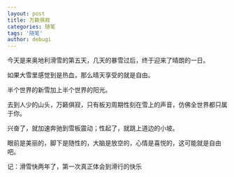 ```yaml
---
layout: post
title: 万籁俱寂
categories: 随笔
tags: '随笔'
author: debugi
---
```


今天是来奥地利滑雪的第五天，几天的暴雪过后，终于迎来了晴朗的一日。    

如果大雪里感觉到是热血，那么晴天享受的就是自由。   

半个世界的新雪加上半个世界的阳光。  

去到人少的山头，万籁俱寂，只有板刃周期性刻在雪上的声音，仿佛全世界都只属于你。   

兴奋了，就加速奔驰到雪板震动；性起了，就跳上道边的小坡。  

眼前是美丽的，脚下是随性的，大脑是放空的，心情是喜悦的，这可能就是自由吧。  

记：滑雪快两年了，第一次真正体会到滑行的快乐



